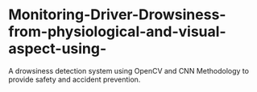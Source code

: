 # Monitoring-Driver-Drowsiness-from-physiological-and-visual-aspect-using-
A drowsiness detection system using OpenCV and CNN Methodology to provide safety and accident prevention.
